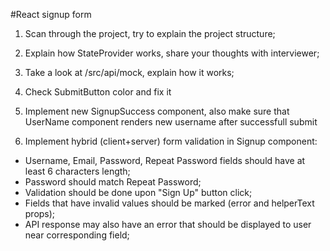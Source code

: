 #React signup form

1. Scan through the project, try to explain the project structure;

2. Explain how StateProvider works, share your thoughts with interviewer;

3. Take a look at /src/api/mock, explain how it works;

4. Check SubmitButton color and fix it

5. Implement new SignupSuccess component, also make sure that UserName component renders new username after successfull submit

6. Implement hybrid (client+server) form validation in Signup component:

- Username, Email, Password, Repeat Password fields should have at least 6 characters length;
- Password should match Repeat Password;
- Validation should be done upon "Sign Up" button click;
- Fields that have invalid values should be marked (error and helperText props);
- API response may also have an error that should be displayed to user near corresponding field;
